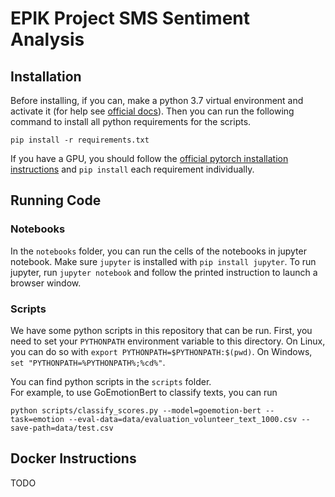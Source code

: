 # EPIK Project SMS Sentiment Analysis

## Installation
Before installing, if you can, make a python 3.7 virtual environment and activate it 
(for help see [official docs](https://docs.python.org/3/tutorial/venv.html)).
Then you can run the following command to install all python requirements for the scripts.
```
pip install -r requirements.txt
```
If you have a GPU, you should follow the 
[official pytorch installation instructions](https://pytorch.org/get-started/locally/)
and `pip install` each requirement individually.

## Running Code

### Notebooks
In the `notebooks` folder, you can run the cells of the notebooks in jupyter notebook.
Make sure `jupyter` is installed with `pip install jupyter`.
To run jupyter, run `jupyter notebook` and follow the printed instruction to launch a browser window.

### Scripts

We have some python scripts in this repository that can be run.
First, you need to set your `PYTHONPATH` environment variable to this directory.
On Linux, you can do so with `export PYTHONPATH=$PYTHONPATH:$(pwd)`. 
On Windows, `set "PYTHONPATH=%PYTHONPATH%;%cd%"`.

You can find python scripts in the `scripts` folder.  
For example, to use GoEmotionBert to classify texts, you can run 
```
python scripts/classify_scores.py --model=goemotion-bert --task=emotion --eval-data=data/evaluation_volunteer_text_1000.csv --save-path=data/test.csv
```

## Docker Instructions
TODO
